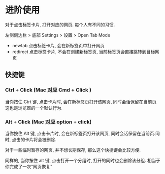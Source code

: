 
# 进阶使用

对于点击标签卡片, 打开对应的网页. 每个人有不同的习惯.

左侧侧边栏 > 底部 Settings > 设置 > Open Tab Mode

* newtab 点击标签卡片, 会在新标签页中打开网页
* redirect 点击标签卡片, 不会在创建新标签页, 当前标签页会直接跳转到目标网页


## 快捷键

### Ctrl + Click (Mac 对应 Cmd + Click )

当你按住 Ctrt 键, 点击卡片时, 会在新标签页打开该网页, 同时会话保留在当前页. 这也是浏览器的一个默认行为.

### Alt + Click (Mac 对应 option + click)

当你按住 Alt 键, 点击卡片时, 会在新标签页打开该网页, 同时会话保留在当前页.同时, 点击的卡片将会被删除.

对于一些临时暂存的网页, 并不想长期保存, 那么这个快捷键会比较方便.

同样的, 当你按住 alt 键, 点击打开一个分组时, 打开的同时也会删除该分组. 相当于你完成了一次"网页恢复"

